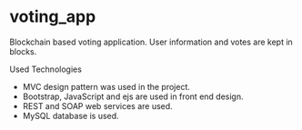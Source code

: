 # voting_app

Blockchain based voting application. User information and votes are kept in blocks.

Used Technologies
- MVC design pattern was used in the project.
- Bootstrap, JavaScript and ejs are used in front end design.
- REST and SOAP web services are used.
- MySQL database is used.
